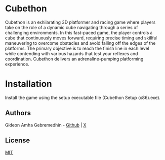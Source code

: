 # Cubethon

Cubethon is an exhilarating 3D platformer and racing game where players take on the role of a dynamic cube navigating through a series of challenging environments. In this fast-paced game, the player controls a cube that continuously moves forward, requiring precise timing and skillful maneuvering to overcome obstacles and avoid falling off the edges of the platforms. The primary objective is to reach the finish line in each level while contending with various hazards that test your reflexes and coordination. Cubethon delivers an adrenaline-pumping platforming experience.

# Installation

Install the game using the setup executable file (Cubethon Setup (x86).exe).

## Authors

Gideon Amha Gebremedhin - [Github](https://github.com/GideonAmhaG) | [X](https://x.com/GideonAmha)

## License

[MIT](https://choosealicense.com/licenses/mit/)
